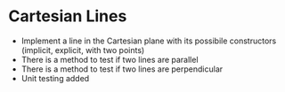 # Cartesian Lines

* Implement a line in the Cartesian plane with its possibile constructors (implicit, explicit, with two points)
* There is a method to test if two lines are parallel
* There is a method to test if two lines are perpendicular
* Unit testing added
